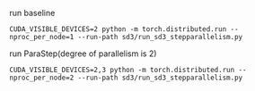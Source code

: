 run baseline
```
CUDA_VISIBLE_DEVICES=2 python -m torch.distributed.run --nproc_per_node=1 --run-path sd3/run_sd3_stepparallelism.py
```

run ParaStep(degree of parallelism is 2)
```
CUDA_VISIBLE_DEVICES=2,3 python -m torch.distributed.run --nproc_per_node=2 --run-path sd3/run_sd3_stepparallelism.py
```